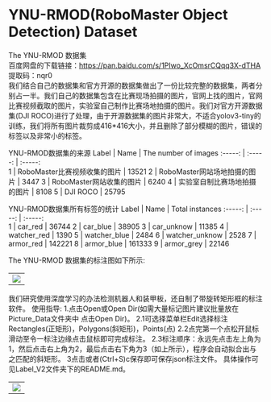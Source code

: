 # YNU-RMOD(RoboMaster Object Detection) Dataset
The YNU-RMOD 数据集    
百度网盘的下载链接：https://pan.baidu.com/s/1PIwo_XcOmsrCQqq3X-dTHA   
提取码：nqr0  
我们结合自己的数据集和官方开源的数据集做出了一份比较完整的数据集，两者分别占一半。我们自己的数据集包含在比赛现场拍摄的图片，官网上找的图片，官网比赛视频截取的图片，实验室自己制作比赛场地拍摄的图片。我们对官方开源数据集(DJI ROCO)进行了处理，由于开源数据集的图片非常大，不适合yolov3-tiny的训练，我们将所有图片裁剪成416*416大小，并且删除了部分模糊的图片，错误的标签以及非常小的标签。

YNU-RMOD数据集的来源
Label	   |  Name	  |  The number of images
 :-----:  | :-----:  |  :-----:   
1 	  |  	 RoboMaster比赛视频收集的图片   |   13521
2	   |    RoboMaster网站场地拍摄的图片   |     3447
3	   |   	RoboMaster网站收集的图片            |     6240
4	   |   实验室自制比赛场地拍摄的图片	      |     8108
5	   |   DJI ROCO	           |     25795

YNU-RMOD数据集所有标签的统计
Label	   |  Name	  |  Total instances
 :-----:  | :-----:  |  :-----:   
1 	 |   car_red	                        |     36744
2	   |   car_blue	                     |     38905
3	   |   car_unknow	             |     11385
4	   |   watcher_red	             |     1390
5	   |   watcher_blue	           |     2484
6	   |   watcher_unknow	   |     2528
7	   |   armor_red	                 |     142221
8	   |   armor_blue	               |     161333
9	   |   armor_grey	               |     22146  

The YNU-RMOD 数据集的标注图如下所示:  
</table>
<table>
    <tr>
        <td ><center><img src="https://www.github.com/Damon2019/RM-DATASET/raw/master/images/34.png"></center></td>
    </tr>
</table>  
我们研究使用深度学习的办法检测机器人和装甲板，还自制了带旋转矩形框的标注软件。
使用指导:  
1.点击Open或Open Dir(如需大量标记图片建议批量放在Picture_Data文件夹中 点击Open Dir)。   
2.1可选择菜单栏Edit选择标注Rectangles(正矩形)，Polygons(斜矩形)，Points(点)     
2.2点完第一个点松开鼠标滑动至令一标注边缘点击鼠标即可完成标注。     
2.3标注顺序：永远先点击左上角为1，然后点击右上角为2，最后点击右下角为3（如上所示），程序会自动拟合出与之匹配的斜矩形。     
3点击或者(Ctrl+S)c保存即可保存json标注文件。     
具体操作可见Label_V2文件夹下的README.md。
<table>
    <tr>
        <td ><center><img src="https://www.github.com/Damon2019/RM-DATASET/raw/master/images/29.png"></center></td>
    </tr>
 </able>


